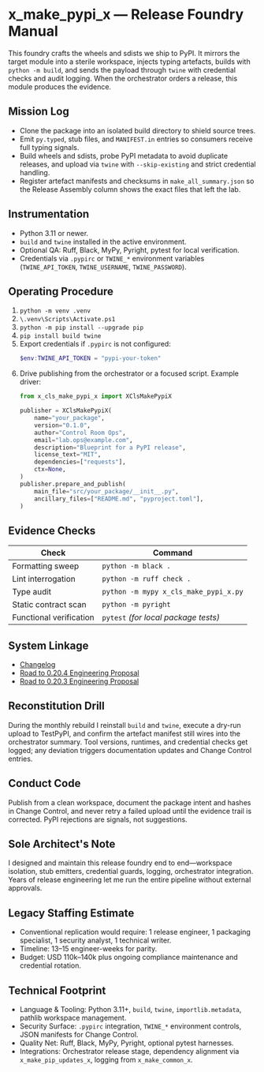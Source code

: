 # x_make_pypi_x — Release Foundry Manual

This foundry crafts the wheels and sdists we ship to PyPI. It mirrors the target module into a sterile workspace, injects typing artefacts, builds with `python -m build`, and sends the payload through `twine` with credential checks and audit logging. When the orchestrator orders a release, this module produces the evidence.

## Mission Log
- Clone the package into an isolated build directory to shield source trees.
- Emit `py.typed`, stub files, and `MANIFEST.in` entries so consumers receive full typing signals.
- Build wheels and sdists, probe PyPI metadata to avoid duplicate releases, and upload via `twine` with `--skip-existing` and strict credential handling.
- Register artefact manifests and checksums in `make_all_summary.json` so the Release Assembly column shows the exact files that left the lab.

## Instrumentation
- Python 3.11 or newer.
- `build` and `twine` installed in the active environment.
- Optional QA: Ruff, Black, MyPy, Pyright, pytest for local verification.
- Credentials via `.pypirc` or `TWINE_*` environment variables (`TWINE_API_TOKEN`, `TWINE_USERNAME`, `TWINE_PASSWORD`).

## Operating Procedure
1. `python -m venv .venv`
2. `\.venv\Scripts\Activate.ps1`
3. `python -m pip install --upgrade pip`
4. `pip install build twine`
5. Export credentials if `.pypirc` is not configured:
   ```powershell
   $env:TWINE_API_TOKEN = "pypi-your-token"
   ```
6. Drive publishing from the orchestrator or a focused script. Example driver:
   ```python
   from x_cls_make_pypi_x import XClsMakePypiX

   publisher = XClsMakePypiX(
       name="your_package",
       version="0.1.0",
       author="Control Room Ops",
       email="lab.ops@example.com",
       description="Blueprint for a PyPI release",
       license_text="MIT",
       dependencies=["requests"],
       ctx=None,
   )
   publisher.prepare_and_publish(
       main_file="src/your_package/__init__.py",
       ancillary_files=["README.md", "pyproject.toml"],
   )
   ```

## Evidence Checks
| Check | Command |
| --- | --- |
| Formatting sweep | `python -m black .` |
| Lint interrogation | `python -m ruff check .` |
| Type audit | `python -m mypy x_cls_make_pypi_x.py` |
| Static contract scan | `python -m pyright` |
| Functional verification | `pytest` *(for local package tests)* |

## System Linkage
- [Changelog](./CHANGELOG.md)
- [Road to 0.20.4 Engineering Proposal](../x_0_make_all_x/Change%20Control/0.20.4/Road%20to%200.20.4%20Engineering%20Proposal.md)
- [Road to 0.20.3 Engineering Proposal](../x_0_make_all_x/Change%20Control/0.20.3/Road%20to%200.20.3%20Engineering%20Proposal.md)

## Reconstitution Drill
During the monthly rebuild I reinstall `build` and `twine`, execute a dry-run upload to TestPyPI, and confirm the artefact manifest still wires into the orchestrator summary. Tool versions, runtimes, and credential checks get logged; any deviation triggers documentation updates and Change Control entries.

## Conduct Code
Publish from a clean workspace, document the package intent and hashes in Change Control, and never retry a failed upload until the evidence trail is corrected. PyPI rejections are signals, not suggestions.

## Sole Architect's Note
I designed and maintain this release foundry end to end—workspace isolation, stub emitters, credential guards, logging, orchestrator integration. Years of release engineering let me run the entire pipeline without external approvals.

## Legacy Staffing Estimate
- Conventional replication would require: 1 release engineer, 1 packaging specialist, 1 security analyst, 1 technical writer.
- Timeline: 13–15 engineer-weeks for parity.
- Budget: USD 110k–140k plus ongoing compliance maintenance and credential rotation.

## Technical Footprint
- Language & Tooling: Python 3.11+, `build`, `twine`, `importlib.metadata`, pathlib workspace management.
- Security Surface: `.pypirc` integration, `TWINE_*` environment controls, JSON manifests for Change Control.
- Quality Net: Ruff, Black, MyPy, Pyright, optional pytest harnesses.
- Integrations: Orchestrator release stage, dependency alignment via `x_make_pip_updates_x`, logging from `x_make_common_x`.
